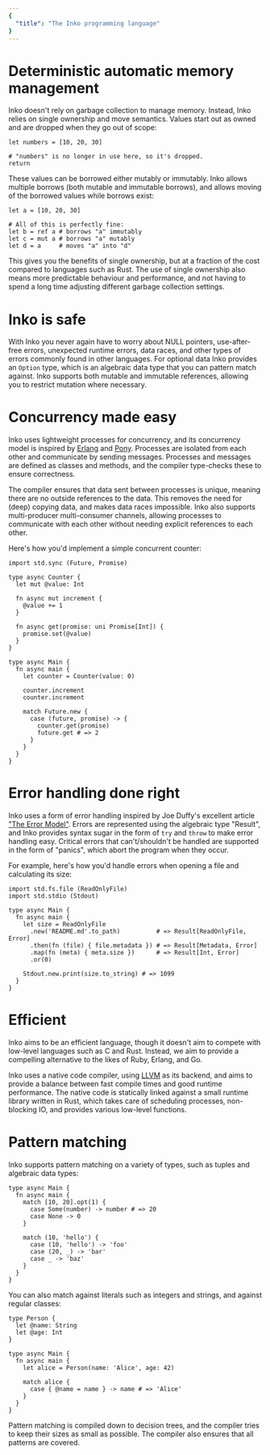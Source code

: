 ```yaml
---
{
  "title": "The Inko programming language"
}
---
```


# Deterministic automatic memory management

Inko doesn't rely on garbage collection to manage memory. Instead, Inko relies
on single ownership and move semantics. Values start out as owned and are
dropped when they go out of scope:

```inko
let numbers = [10, 20, 30]

# "numbers" is no longer in use here, so it's dropped.
return
```

These values can be borrowed either mutably or immutably. Inko allows multiple
borrows (both mutable and immutable borrows), and allows moving of the borrowed
values while borrows exist:

```inko
let a = [10, 20, 30]

# All of this is perfectly fine:
let b = ref a # borrows "a" immutably
let c = mut a # borrows "a" mutably
let d = a     # moves "a" into "d"
```

This gives you the benefits of single ownership, but at a fraction of the cost
compared to languages such as Rust. The use of single ownership also means more
predictable behaviour and performance, and not having to spend a long time
adjusting different garbage collection settings.

# Inko is safe

With Inko you never again have to worry about NULL pointers, use-after-free
errors, unexpected runtime errors, data races, and other types of errors
commonly found in other languages. For optional data Inko provides an `Option`
type, which is an algebraic data type that you can pattern match against. Inko
supports both mutable and immutable references, allowing you to restrict
mutation where necessary.

# Concurrency made easy

Inko uses lightweight processes for concurrency, and its concurrency model is
inspired by [Erlang](https://www.erlang.org/) and
[Pony](https://www.ponylang.io/). Processes are isolated from each other and
communicate by sending messages. Processes and messages are defined as classes
and methods, and the compiler type-checks these to ensure correctness.

The compiler ensures that data sent between processes is unique, meaning there
are no outside references to the data. This removes the need for (deep) copying
data, and makes data races impossible. Inko also supports multi-producer
multi-consumer channels, allowing processes to communicate with each other
without needing explicit references to each other.

Here's how you'd implement a simple concurrent counter:

```inko
import std.sync (Future, Promise)

type async Counter {
  let mut @value: Int

  fn async mut increment {
    @value += 1
  }

  fn async get(promise: uni Promise[Int]) {
    promise.set(@value)
  }
}

type async Main {
  fn async main {
    let counter = Counter(value: 0)

    counter.increment
    counter.increment

    match Future.new {
      case (future, promise) -> {
        counter.get(promise)
        future.get # => 2
      }
    }
  }
}
```

# Error handling done right

Inko uses a form of error handling inspired by Joe Duffy's excellent article
["The Error Model"](http://joeduffyblog.com/2016/02/07/the-error-model/). Errors
are represented using the algebraic type "Result", and Inko provides syntax
sugar in the form of `try` and `throw` to make error handling easy. Critical
errors that can't/shouldn't be handled are supported in the form of "panics",
which abort the program when they occur.

For example, here's how you'd handle errors when opening a file and calculating
its size:

```inko
import std.fs.file (ReadOnlyFile)
import std.stdio (Stdout)

type async Main {
  fn async main {
    let size = ReadOnlyFile
      .new('README.md'.to_path)          # => Result[ReadOnlyFile, Error]
      .then(fn (file) { file.metadata }) # => Result[Metadata, Error]
      .map(fn (meta) { meta.size })      # => Result[Int, Error]
      .or(0)

    Stdout.new.print(size.to_string) # => 1099
  }
}
```

# Efficient

Inko aims to be an efficient language, though it doesn't aim to compete with
low-level languages such as C and Rust. Instead, we aim to provide a compelling
alternative to the likes of Ruby, Erlang, and Go.

Inko uses a native code compiler, using [LLVM](https://llvm.org/) as its
backend, and aims to provide a balance between fast compile times and good
runtime performance. The native code is statically linked against a small
runtime library written in Rust, which takes care of scheduling processes,
non-blocking IO, and provides various low-level functions.

# Pattern matching

Inko supports pattern matching on a variety of types, such as tuples and
algebraic data types:

```inko
type async Main {
  fn async main {
    match [10, 20].opt(1) {
      case Some(number) -> number # => 20
      case None -> 0
    }

    match (10, 'hello') {
      case (10, 'hello') -> 'foo'
      case (20, _) -> 'bar'
      case _ -> 'baz'
    }
  }
}
```

You can also match against literals such as integers and strings, and against
regular classes:

```inko
type Person {
  let @name: String
  let @age: Int
}

type async Main {
  fn async main {
    let alice = Person(name: 'Alice', age: 42)

    match alice {
      case { @name = name } -> name # => 'Alice'
    }
  }
}
```

Pattern matching is compiled down to decision trees, and the compiler tries to
keep their sizes as small as possible. The compiler also ensures that all
patterns are covered.
